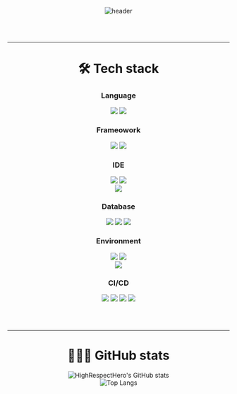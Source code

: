 <div align="center">

![header](https://capsule-render.vercel.app/api?type=waving&color=auto&height=300&section=header&text=HighRespectHero&fontSize=90&animation=fadeIn&fontAlignY=30&desc=Hi!%20I'm%20Business%20Data%20Engineer/Developer!&descAlignY=51&descAlign=62)
 
<br><br>

---

# 🛠️ Tech stack

### Language
<div align=center> 
<img src="https://img.shields.io/badge/c++-00599C?style=for-the-badge&logo=c%2B%2B&logoColor=white">
<img src="https://img.shields.io/badge/c%23-512BD4?style=for-the-badge&logo=Csharp&logoColor=white">
<!--<img src="https://img.shields.io/badge/java-007396?style=for-the-badge&logo=Java&logoColor=white">-->
</div>

### Frameowork
<div align=center>
<img src="https://img.shields.io/badge/.NET-512BD4?style=for-the-badge&logo=dotnet&logoColor=white">
<img src="https://img.shields.io/badge/Qt-00414A?style=for-the-badge&logo=qt&logoColor=2CDE85">
</div>

### IDE
<div align=center> 
<img src="https://img.shields.io/badge/Visual Studio-5C2D91?style=for-the-badge&logo=visualstudio&logoColor=white">
<img src="https://img.shields.io/badge/Visual Studio Code-007ACC?style=for-the-badge&logo=visualstudiocode&logoColor=white">
</div>
<div align=center> 
<img src="https://img.shields.io/badge/Qt Creator-2CDE85?style=for-the-badge&logo=qt&logoColor=white">
</div>

### Database
<div align=center> 
<img src="https://img.shields.io/badge/MySQL-4479A1?style=for-the-badge&logo=mysql&logoColor=white">
<img src="https://img.shields.io/badge/Oracle-f80000?style=for-the-badge&logo=oracle&logoColor=white">
<img src="https://img.shields.io/badge/MsSQL-CC2927?style=for-the-badge&logo=microsoftsqlserver&logoColor=white">
</div>

### Environment
<div align=center> 
<img src="https://img.shields.io/badge/Windows-0078D4?style=for-the-badge&logo=windows&logoColor=white">
<img src="https://img.shields.io/badge/Linux-FCC624?style=for-the-badge&logo=linux&logoColor=white">
</div>
<div align=center> 
<img src="https://img.shields.io/badge/Jira-0052CC?style=for-the-badge&logo=jira&logoColor=white">
</div>

### CI/CD
<div align=center> 
<img src="https://img.shields.io/badge/Git-F05032?style=for-the-badge&logo=git&logoColor=white">
<img src="https://img.shields.io/badge/GitHub-181717?style=for-the-badge&logo=github&logoColor=white">
<img src="https://img.shields.io/badge/BitBucket-0052CC?style=for-the-badge&logo=bitbucket&logoColor=white">
<img src="https://img.shields.io/badge/Jenkins-D24939?style=for-the-badge&logo=jenkins&logoColor=white">
</div>

<br><br>

---

# 👨🏻‍💻 GitHub stats

![HighRespectHero's GitHub stats](https://github-readme-stats.vercel.app/api?username=cfent12&show_icons=true&theme=radical)  
![Top Langs](https://github-readme-stats.vercel.app/api/top-langs/?username=cfent12&layout=compact&theme=dark)









<!--
**cfent12/cfent12** is a ✨ _special_ ✨ repository because its `README.md` (this file) appears on your GitHub profile.

Here are some ideas to get you started:

- 🔭 I’m currently working on ...
- 🌱 I’m currently learning ...
- 👯 I’m looking to collaborate on ...
- 🤔 I’m looking for help with ...
- 💬 Ask me about ...
- 📫 How to reach me: ...
- 😄 Pronouns: ...
- ⚡ Fun fact: ...
-->
